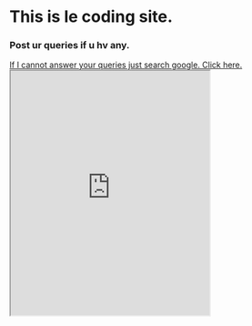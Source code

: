 <h1>This is le coding site.</h1>
<h3>Post ur queries if u hv any.</h3>
<a href = "https://www.google.com">If I cannot answer your queries just search google. Click here.</a>
<iframe
    allow="microphone;"
    width="350"
    height="430"
    src="https://console.dialogflow.com/api-client/demo/embedded/06ba105d-745e-40dc-b0d0-28ba7728869e">
</iframe>
      
